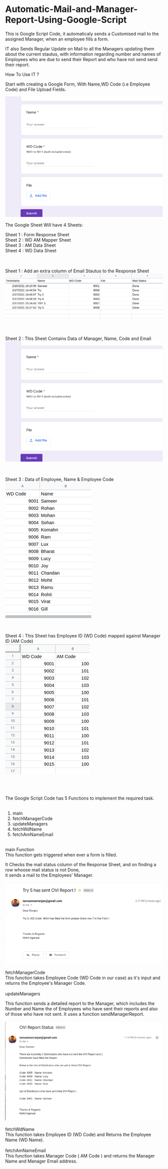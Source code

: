 # Automatic-Mail-and-Manager-Report-Using-Google-Script

This is Google Script Code, it automaticaly sends a Customised mail to the assigned Manager, when an employee fills a form.

IT also Sends Regular Update on Mail to all the Managers updating them about the current stautus, with information regarding number and names of Employees who are due to 
send their Report and who have not send send their report.

How To Use IT ?


Start with creating a Google Form, With Name,WD Code (i.e Employee Code) and File Upload Fields. 

![Google Form](https://github.com/wilfredarin/Automatic-Mail-and-Manager-Report-Using-Google-Script/blob/main/Google%20Form.png?raw=true)


The Google Sheet Will have 4 Sheets:

  Sheet 1 : Form Response Sheet   <br>
  Sheet 2 : WD  AM Mapper Sheet  <br>
  Sheet 3 : AM Data Sheet  <br>
  Sheet 4 : WD Data Sheet  <br><br><br>



Sheet 1 : Add an extra column of Email Stautus to the Response Sheet <br>
![Google Form Response Sheet](https://github.com/wilfredarin/Automatic-Mail-and-Manager-Report-Using-Google-Script/blob/main/Form%20Response.png?raw=true)


<br>


Sheet 2 : This Sheet Contains Data of Manager, Name, Code and Email <br>
![AM Data Sheet](https://github.com/wilfredarin/Automatic-Mail-and-Manager-Report-Using-Google-Script/blob/main/Google%20Form.png?raw=true)

<br>
 
Sheet 3 :  Data of Employee, Name & Employee Code   <br>
![WD Data Sheet](https://github.com/wilfredarin/Automatic-Mail-and-Manager-Report-Using-Google-Script/blob/main/WD%20Data.png?raw=true)

<br>

Sheet 4 : This Sheet has Employee ID (WD Code) mapped against Manager ID (AM Code) <br>
![WD AM Mapper Sheet](https://github.com/wilfredarin/Automatic-Mail-and-Manager-Report-Using-Google-Script/blob/main/WD%20AM%20Mapper.png?raw=true)


<br><br><br>
The Google Script Code has 5 Functions to implement the required task.<br><br>
1. main
2. fetchManagerCode
3. updateManagers
4. fetchWdName
5. fetchAmNameEmail
<br><br>

main Function 
<br>
This function gets triggered when ever a form is filled.<br>

It Checks the mail status column of the Response Sheet, and on finding a row whoose mail status is not Done,<br>
it sends a mail to the Employees' Manager. <br><br>
![Mail to Manager](https://github.com/wilfredarin/Automatic-Mail-and-Manager-Report-Using-Google-Script/blob/main/mail.png?raw=true)
<br><br>
fetchManagerCode
<br>
This function takes Employee Code (WD Code in our case) as it's input and returns the Employee's Manager Code.
<br><br>
updateManagers
<br>

This function sends a detailed report to the Manager, which includes the Number and Name the of Employees who have sent their reports and also of those who have not sent. It uses a function sendManagerReport.<br><br>
![Mail to Manager](https://github.com/wilfredarin/Automatic-Mail-and-Manager-Report-Using-Google-Script/blob/main/Manager%20Report.png?raw=true)
<br><br>
fetchWdName
<br>
This function takes Employee ID (WD Code) and Returns the Employee Name (WD Name).
<br><br>
fetchAmNameEmail
<br>
This function takes Manager Code ( AM Code ) and returns the Manager Name and Manager Email address.
<br><br>







